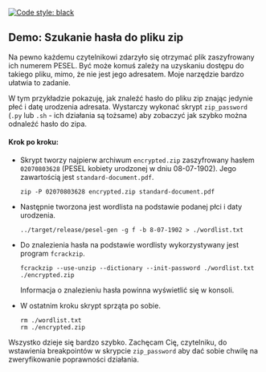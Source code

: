 [![Code style: black](https://img.shields.io/badge/code%20style-black-000000.svg)](https://github.com/psf/black)

## Demo: Szukanie hasła do pliku zip

Na pewno każdemu czytelnikowi zdarzyło się otrzymać plik zaszyfrowany ich numerem PESEL. Być może komuś zależy na
uzyskaniu dostępu do takiego pliku, mimo, że nie jest jego adresatem. Moje narzędzie bardzo ułatwia to zadanie.

W tym przykładzie pokazuję, jak znaleźć hasło do pliku zip znając jedynie płeć i datę urodzenia adresata. Wystarczy
wykonać skrypt `zip_password` (`.py` lub `.sh` - ich działania są tożsame) aby zobaczyć jak szybko można odnaleźć hasło
do zipa.

#### Krok po kroku:

- Skrypt tworzy najpierw archiwum `encrypted.zip` zaszyfrowany hasłem `02070803628` (PESEL kobiety urodzonej w dniu
  08-07-1902). Jego zawartością jest `standard-document.pdf`.
    ```shell
    zip -P 02070803628 encrypted.zip standard-document.pdf
    ```

- Następnie tworzona jest wordlista na podstawie podanej płci i daty urodzenia.

    ```shell
    ../target/release/pesel-gen -g f -b 8-07-1902 > ./wordlist.txt
    ```

- Do znalezienia hasła na podstawie wordlisty wykorzystywany jest program `fcrackzip`.
    ```shell
    fcrackzip --use-unzip --dictionary --init-password ./wordlist.txt ./encrypted.zip
    ```
  Informacja o znalezieniu hasła powinna wyświetlić się w konsoli.


- W ostatnim kroku skrypt sprząta po sobie.
    ```shell
    rm ./wordlist.txt
    rm ./encrypted.zip
    ```

Wszystko dzieje się bardzo szybko. Zachęcam Cię, czytelniku, do wstawienia breakpointów w skrypcie `zip_password` aby
dać sobie chwilę na zweryfikowanie poprawności działania.
